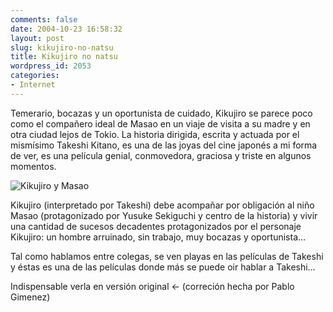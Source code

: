 ```yaml
---
comments: false
date: 2004-10-23 16:58:32
layout: post
slug: kikujiro-no-natsu
title: Kikujiro no natsu
wordpress_id: 2053
categories:
- Internet
---
```


Temerario, bocazas y un oportunista de cuidado, Kikujiro se parece poco como el compañero ideal de Masao  en un viaje de visita a su madre y en otra ciudad lejos de Tokio. La historia dirigida, escrita y actuada por el mismísimo Takeshi Kitano, es una de las joyas del cine japonés a mi forma de ver, es una película genial, conmovedora, graciosa y triste en algunos momentos.





![Kikujiro y Masao](http://www.minid.net/images/kikujiro.png)





Kikujiro (interpretado por Takeshi) debe acompañar por obligación al niño Masao (protagonizado por Yusuke Sekiguchi y centro de la historia) y vivir una cantidad de sucesos decadentes protagonizados por el personaje Kikujiro: un hombre arruinado, sin trabajo, muy bocazas y oportunista…





Tal como hablamos entre colegas, se ven playas en las películas de Takeshi y éstas es una de las películas donde más se puede oir hablar a Takeshi…





Indispensable verla en versión original &larr; (correción hecha por Pablo Gimenez)




 
